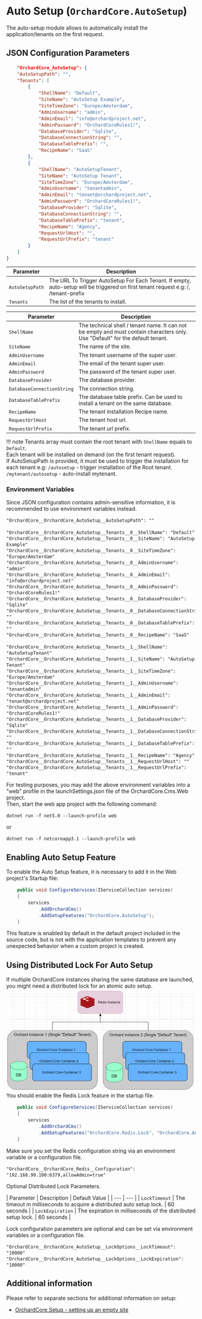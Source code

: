 # Auto Setup (`OrchardCore.AutoSetup`)

The auto-setup module allows to automatically install the application/tenants on the first request.

## JSON Configuration Parameters

```json
    "OrchardCore_AutoSetup": {
    "AutoSetupPath": "",
    "Tenants": [
        {
            "ShellName": "Default",
            "SiteName": "AutoSetup Example",
            "SiteTimeZone": "Europe/Amsterdam",
            "AdminUsername": "admin",
            "AdminEmail": "info@orchardproject.net",
            "AdminPassword": "OrchardCoreRules1!",
            "DatabaseProvider": "Sqlite",
            "DatabaseConnectionString": "",
            "DatabaseTablePrefix": "",
            "RecipeName": "SaaS"
        },
        {
            "ShellName": "AutoSetupTenant",
            "SiteName": "AutoSetup Tenant",
            "SiteTimeZone": "Europe/Amsterdam",
            "AdminUsername": "tenantadmin",
            "AdminEmail": "tenant@orchardproject.net",
            "AdminPassword": "OrchardCoreRules1!",
            "DatabaseProvider": "Sqlite",
            "DatabaseConnectionString": "",
            "DatabaseTablePrefix": "tenant",
            "RecipeName": "Agency",
            "RequestUrlHost": "",
            "RequestUrlPrefix": "tenant"
        }
    ]
}
```

| Parameter | Description |
| --- | --- |
| `AutoSetupPath` | The URL To Trigger AutoSetup For Each Tenant. If empty, auto-setup will be triggered on first tenant request e.g: /, /tenant-prefix |
| `Tenants` | The list of the tenants to install. |

| Parameter | Description |
| --- | --- |
| `ShellName` | The technical shell / tenant name. It can not be empty and must contain characters only. Use "Default" for the default tenant. |
| `SiteName` | The name of the site. |
| `AdminUsername` | The tenant username of the super user. |
| `AdminEmail` | The email of the tenant super user. |
| `AdminPassword` | The password of the tenant super user. |
| `DatabaseProvider` | The database provider. |
| `DatabaseConnectionString` | The connection string. |
| `DatabaseTablePrefix` | The database table prefix. Can be used to install a tenant on the same database. |
| `RecipeName` | The tenant installation Recipe name. |
| `RequestUrlHost` | The tenant host url. |
| `RequestUrlPrefix` | The tenant url prefix. |

!!! note
    Tenants array must contain the root tenant with `ShellName` equals to `Default`.  
    Each tenant will be installed on demand (on the first tenant request).  
    If AutoSetupPath is provided, it must be used to trigger the installation for each tenant e.g:
    `/autosetup` - trigger installation of the Root tenant.
    `/mytenant/autosetup` - auto-install mytenant.

### Environment Variables

Since JSON configuration contains admin-sensitive information, it is recommended to use environment variables instead.

```
"OrchardCore__OrchardCore_AutoSetup__AutoSetupPath": ""

"OrchardCore__OrchardCore_AutoSetup__Tenants__0__ShellName": "Default"
"OrchardCore__OrchardCore_AutoSetup__Tenants__0__SiteName": "AutoSetup Example"
"OrchardCore__OrchardCore_AutoSetup__Tenants__0__SiteTimeZone": "Europe/Amsterdam"
"OrchardCore__OrchardCore_AutoSetup__Tenants__0__AdminUsername": "admin"
"OrchardCore__OrchardCore_AutoSetup__Tenants__0__AdminEmail": "info@orchardproject.net"
"OrchardCore__OrchardCore_AutoSetup__Tenants__0__AdminPassword": "OrchardCoreRules1!"
"OrchardCore__OrchardCore_AutoSetup__Tenants__0__DatabaseProvider": "Sqlite"
"OrchardCore__OrchardCore_AutoSetup__Tenants__0__DatabaseConnectionString": ""
"OrchardCore__OrchardCore_AutoSetup__Tenants__0__DatabaseTablePrefix": ""
"OrchardCore__OrchardCore_AutoSetup__Tenants__0__RecipeName": "SaaS"

"OrchardCore__OrchardCore_AutoSetup__Tenants__1__ShellName": "AutoSetupTenant"
"OrchardCore__OrchardCore_AutoSetup__Tenants__1__SiteName": "AutoSetup Tenant"
"OrchardCore__OrchardCore_AutoSetup__Tenants__1__SiteTimeZone": "Europe/Amsterdam"
"OrchardCore__OrchardCore_AutoSetup__Tenants__1__AdminUsername": "tenantadmin"
"OrchardCore__OrchardCore_AutoSetup__Tenants__1__AdminEmail": "tenant@orchardproject.net"
"OrchardCore__OrchardCore_AutoSetup__Tenants__1__AdminPassword": "OrchardCoreRules1!"
"OrchardCore__OrchardCore_AutoSetup__Tenants__1__DatabaseProvider": "Sqlite"
"OrchardCore__OrchardCore_AutoSetup__Tenants__1__DatabaseConnectionString": ""
"OrchardCore__OrchardCore_AutoSetup__Tenants__1__DatabaseTablePrefix": ""
"OrchardCore__OrchardCore_AutoSetup__Tenants__1__RecipeName": "Agency"
"OrchardCore__OrchardCore_AutoSetup__Tenants__1__RequestUrlHost": ""
"OrchardCore__OrchardCore_AutoSetup__Tenants__1__RequestUrlPrefix": "tenant"
```

For testing purposes, you may add the above environment variables into a "web" profile in the launchSettings.json file of the OrchardCore.Cms.Web project.  
Then, start the web app project with the following command:

```
dotnet run -f net5.0 --launch-profile web
```

or 

```
dotnet run -f netcoreapp3.1 --launch-profile web
```

## Enabling Auto Setup Feature

To enable the Auto Setup feature, it is necessary to add it in the Web project's Startup file:

```csharp
    public void ConfigureServices(IServiceCollection services)
    {
        services
            .AddOrchardCms()
            .AddSetupFeatures("OrchardCore.AutoSetup");
    }
```

This feature is enabled by default in the default project included in the source code, but
is not with the application templates to prevent any unexpected behavior when a custom project
is created.

## Using Distributed Lock For Auto Setup

If multiple OrchardCore instances sharing the same database are launched, you might need a distributed lock for an atomic auto setup.
![Use case](./assets/lock-use-case.png)
You should enable the Redis Lock feature in the startup file.

```csharp
    public void ConfigureServices(IServiceCollection services)
    {
        services
            .AddOrchardCms()
            .AddSetupFeatures("OrchardCore.Redis.Lock", "OrchardCore.AutoSetup");
    }
```
Make sure you set the Redis configuration string via an environment variable or a configuration file.

```
"OrchardCore__OrchardCore_Redis__Configuration": "192.168.99.100:6379,allowAdmin=true"
```

Optional Distributed Lock Parameters.

| Parameter | Description | Default Value |
| --- | --- |
| `LockTimeout` | The timeout in milliseconds to acquire a distributed auto setup lock. | 60 seconds |
| `LockExpiration` | The expiration in milliseconds of the distributed setup lock. | 60 seconds |

Lock configuration parameters are optional and can be set via environment variables or a configuration file.

```
"OrchardCore__OrchardCore_AutoSetup__LockOptions__LockTimeout": "10000"
"OrchardCore__OrchardCore_AutoSetup__LockOptions__LockExpiration": "10000"
```

## Additional information
Please refer to separate sections for additional information on setup:

- [OrchardCore.Setup - setting up an empty site](../Setup/README.md)
